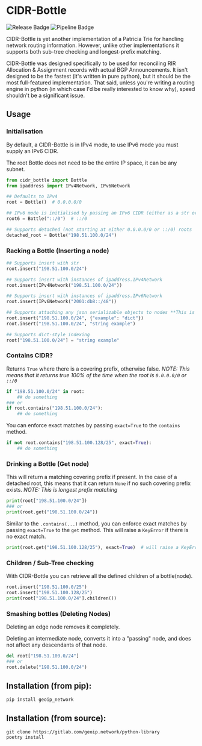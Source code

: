 # CIDR-Bottle
![Release Badge](https://gitlab.com/geoip.network/cidr-bottle/-/badges/release.svg)
![Pipeline Badge](https://gitlab.com/geoip.network/cidr-bottle/badges/master/pipeline.svg)

CIDR-Bottle is yet another implementation of a Patricia Trie for handling network routing information.
However, unlike other implementations it supports both sub-tree checking and longest-prefix matching.

CIDR-Bottle was designed specifically to be used for reconciling RIR Allocation & Assignment records with actual BGP Announcements.
It isn't designed to be the fastest (it's written in pure python), but it should be the most full-featured implementation. 
That said, unless you're writing a routing engine in python (in which case I'd be really interested to know why), speed shouldn't be a significant issue.

## Usage
### Initialisation
By default, a CIDR-Bottle is in IPv4 mode, to use IPv6 mode you must supply an IPv6 CIDR.

The root Bottle does not need to be the entire IP space, it can be any subnet.
```python
from cidr_bottle import Bottle
from ipaddress import IPv4Network, IPv6Network

## Defaults to IPv4
root = Bottle()  # 0.0.0.0/0

## IPv6 mode is initialised by passing an IPv6 CIDR (either as a str or an instance of ipaddress.IPv6Network) 
root6 = Bottle("::/0")  # ::/0

## Supports detached (not starting at either 0.0.0.0/0 or ::/0) roots
detached_root = Bottle("198.51.100.0/24")
```

### Racking a Bottle (Inserting a node)
```python
## Supports insert with str
root.insert("198.51.100.0/24")

## Supports insert with instances of ipaddress.IPv4Network
root.insert(IPv4Network("198.51.100.0/24"))

## Supports insert with instances of ipaddress.IPv6Network
root.insert(IPv6Network("2001:db8::/48"))

## Supports attaching any json serializable objects to nodes **This is important for future planned releases**
root.insert("198.51.100.0/24", {"example": "dict"})
root.insert("198.51.100.0/24", "string example")

## Supports dict-style indexing
root["198.51.100.0/24"] = "string example"
```

### Contains CIDR?
Returns `True` where there is a covering prefix, otherwise false.
*NOTE: This means that it returns true 100% of the time when the root is `0.0.0.0/0` or `::/0`*
```python
if "198.51.100.0/24" in root:
    ## do something
### or
if root.contains("198.51.100.0/24"):
    ## do something
```
You can enforce exact matches by passing `exact=True` to the `contains` method.
```python
if not root.contains("198.51.100.128/25", exact=True):
    ## do something
```

### Drinking a Bottle (Get node)
This will return a matching covering prefix if present. 
In the case of a detached root, this means that it can return `None` if no such covering prefix exists.
*NOTE: This is longest prefix matching*
```python
print(root["198.51.100.0/24"])
### or
print(root.get("198.51.100.0/24"))
```
Similar to the `.contains(...)` method, you can enforce exact matches by passing `exact=True` to the `get` method. 
This will raise a `KeyError` if there is no exact match.
```python
print(root.get("198.51.100.128/25"), exact=True)  # will raise a KeyError("no exact match found")
```

### Children / Sub-Tree checking
With CIDR-Bottle you can retrieve all the defined children of a bottle(node).
```python
root.insert("198.51.100.0/25")
root.insert("198.51.100.128/25")
print(root["198.51.100.0/24"].children())
```

### Smashing bottles (Deleting Nodes)
Deleting an edge node removes it completely.

Deleting an intermediate node, converts it into a "passing" node, and does not affect any descendants of that node.
```python
del root["198.51.100.0/24"]
### or
root.delete("198.51.100.0/24")
```


## Installation (from pip):
```shell
pip install geoip_network
```

## Installation (from source):
```shell
git clone https://gitlab.com/geoip.network/python-library
poetry install
```
